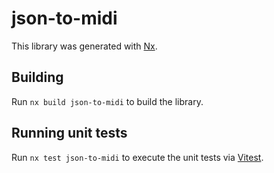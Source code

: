 # json-to-midi

This library was generated with [Nx](https://nx.dev).

## Building

Run `nx build json-to-midi` to build the library.

## Running unit tests

Run `nx test json-to-midi` to execute the unit tests via [Vitest](https://vitest.dev/).
